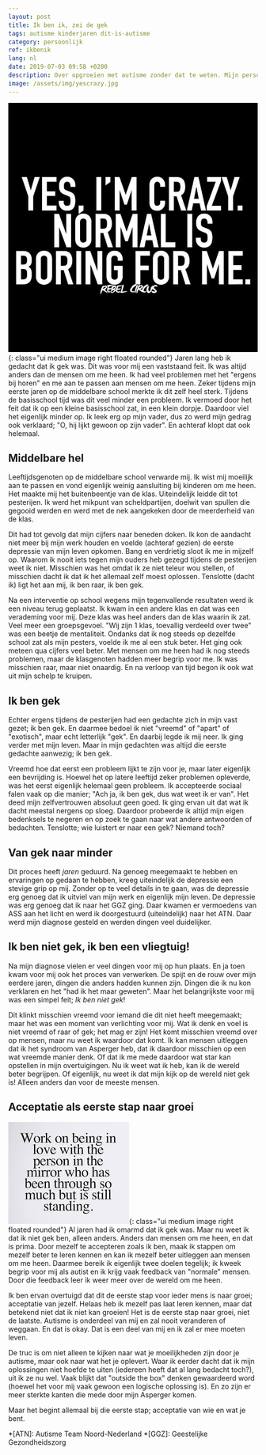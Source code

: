 ```yaml
---
layout: post
title: Ik ben ik, zei de gek
tags: autisme kinderjaren dit-is-autisme
category: persoonlijk
ref: ikbenik
lang: nl
date: 2019-07-03 09:58 +0200
description: Over opgroeien met autisme zonder dat te weten. Mijn persoonlijk verhaal over het ontdekken van mijn autisme
image: /assets/img/yescrazy.jpg
---
```

![Yes I Am Crazy - (C) Rebel Circus](/assets/img/yescrazy.jpg){: class="ui medium image right floated rounded"}
Jaren lang heb ik gedacht dat ik gek was. Dit was voor mij een vaststaand feit. Ik was altijd anders dan de mensen om me heen. Ik had veel problemen met het "ergens bij horen" en me aan te passen aan mensen om me heen. Zeker tijdens mijn eerste jaren op de middelbare school merkte ik dit zelf heel sterk.
Tijdens de basisschool tijd was dit veel minder een probleem. Ik vermoed door het feit dat ik op een kleine basisschool zat, in een klein dorpje. Daardoor viel het eigenlijk minder op. Ik leek erg op mijn vader, dus zo werd mijn gedrag ook verklaard; "O, hij lijkt gewoon op zijn vader". En achteraf klopt dat ook helemaal.

## Middelbare hel
Leeftijdsgenoten op de middelbare school verwarde mij. Ik wist mij moeilijk aan te passen en vond eigenlijk weinig aansluiting bij kinderen om me heen. Het maakte mij het buitenbeentje van de klas. Uiteindelijk leidde dit tot pesterijen. Ik werd het mikpunt van scheldpartijen, doelwit van spullen die gegooid werden en werd met de nek aangekeken door de meerderheid van de klas.

Dit had tot gevolg dat mijn cijfers naar beneden doken. Ik kon de aandacht niet meer bij mijn werk houden en voelde (achteraf gezien) de eerste depressie van mijn leven opkomen. Bang en verdrietig sloot ik me in mijzelf op. Waarom ik nooit iets tegen mijn ouders heb gezegd tijdens de pesterijen weet ik niet. Misschien was het omdat ik ze niet teleur wou stellen, of misschien dacht ik dat ik het allemaal zelf moest oplossen. Tenslotte (dacht ik) ligt het aan mij, ik ben raar, ik ben gek.

Na een interventie op school wegens mijn tegenvallende resultaten werd ik een niveau terug geplaatst. Ik kwam in een andere klas en dat was een verademing voor mij. Deze klas was heel anders dan de klas waarin ik zat. Veel meer een groepsgevoel. "Wij zijn 1 klas, toevallig verdeeld over twee" was een beetje de mentaliteit. Ondanks dat ik nog steeds op dezelfde school zat als mijn pesters, voelde ik me al een stuk beter. Het ging ook meteen qua cijfers veel beter. Met mensen om me heen had ik nog steeds problemen, maar de klasgenoten hadden meer begrip voor me. Ik was misschien raar, maar niet onaardig. En na verloop van tijd begon ik ook wat uit mijn schelp te kruipen.

## Ik ben gek
Echter ergens tijdens de pesterijen had een gedachte zich in mijn vast gezet; ik ben gek. En daarmee bedoel ik niet "vreemd" of "apart" of "exotisch", maar echt letterlijk "gek". En daarbij legde ik mij neer. Ik ging verder met mijn leven. Maar in mijn gedachten was altijd die eerste gedachte aanwezig; ik ben gek.

Vreemd hoe dat eerst een probleem lijkt te zijn voor je, maar later eigenlijk een bevrijding is. Hoewel het op latere leeftijd zeker problemen opleverde, was het eerst eigenlijk helemaal geen probleem. Ik accepteerde sociaal falen vaak op die manier; "Ach ja, ik ben gek, dus wat weet ik er van". Het deed mijn zelfvertrouwen absoluut geen goed. Ik ging ervan uit dat wat ik dacht meestal nergens op sloeg. Daardoor probeerde ik altijd mijn eigen bedenksels te negeren en op zoek te gaan naar wat andere antwoorden of bedachten. Tenslotte; wie luistert er naar een gek? Niemand toch?

## Van gek naar minder
Dit proces heeft *jaren* geduurd. Na genoeg meegemaakt te hebben en ervaringen op gedaan te hebben, kreeg uiteindelijk de depressie een stevige grip op mij. Zonder op te veel details in te gaan, was de depressie erg genoeg dat ik uitviel van mijn werk en eigenlijk mijn leven. De depressie was erg genoeg dat ik naar het GGZ ging. Daar kwamen er vermoedens van ASS aan het licht en werd ik doorgestuurd (uiteindelijk) naar het ATN. Daar werd mijn diagnose gesteld en werden dingen veel duidelijker.

## Ik ben niet gek, ik ben een vliegtuig!
Na mijn diagnose vielen er veel dingen voor mij op hun plaats. En ja toen kwam voor mij ook het proces van verwerken. De spijt en de rouw over mijn eerdere jaren, dingen die anders hadden kunnen zijn. Dingen die ik nu kon verklaren en het "had ik het maar geweten". Maar het belangrijkste voor mij was een simpel feit; _Ik ben niet gek_!

Dit klinkt misschien vreemd voor iemand die dit niet heeft meegemaakt; maar het was een moment van verlichting voor mij. Wat ik denk en voel is niet vreemd of raar of gek; het mag er zijn! Het komt misschien vreemd over op mensen, maar nu weet ik waardoor dat komt. Ik kan mensen uitleggen dat ik het syndroom van Asperger heb, dat ik daardoor misschien op een wat vreemde manier denk. Of dat ik me mede daardoor wat star kan opstellen in mijn overtuigingen. Nu ik weet wat ik heb, kan ik de wereld beter begrijpen. Of eigenlijk, nu weet ik dat mijn kijk op de wereld niet gek is! Alleen anders dan voor de meeste mensen.

## Acceptatie als eerste stap naar groei
![Zelf acceptatie](/assets/img/mirrorself.jpg){: class="ui medium image right floated rounded"}
Al jaren had ik omarmd dat ik gek was. Maar nu weet ik dat ik niet gek ben, alleen anders. Anders dan mensen om me heen, en dat is prima. Door mezelf te accepteren zoals ik ben, maak ik stappen om mezelf beter te leren kennen en kan ik mezelf beter uitleggen aan mensen om me heen. Daarmee bereik ik eigenlijk twee doelen tegelijk; ik kweek begrip voor mij als autist en ik krijg vaak feedback van "normale" mensen. Door die feedback leer ik weer meer over de wereld om me heen.

Ik ben ervan overtuigd dat dit de eerste stap voor ieder mens is naar groei; acceptatie van jezelf. Helaas heb ik mezelf pas laat leren kennen, maar dat betekend niet dat ik niet kan groeien! Het is de eerste stap naar groei, niet de laatste. Autisme is onderdeel van mij en zal nooit veranderen of weggaan. En dat is okay. Dat is een deel van mij en ik zal er mee moeten leven.

De truc is om niet alleen te kijken naar wat je moeilijkheden zijn door je autisme, maar ook naar wat het je oplevert. Waar ik eerder dacht dat ik mijn oplossingen niet hoefde te uiten (iedereen heeft dat al lang bedacht toch?), uit ik ze nu wel. Vaak blijkt dat "outside the box" denken gewaardeerd word (hoewel het voor mij vaak gewoon een logische oplossing is). En zo zijn er meer sterkte kanten die mede door mijn Asperger komen.

Maar het begint allemaal bij die eerste stap; acceptatie van wie en wat je bent.

*[ATN]: Autisme Team Noord-Nederland
*[GGZ]: Geestelijke Gezondheidszorg
